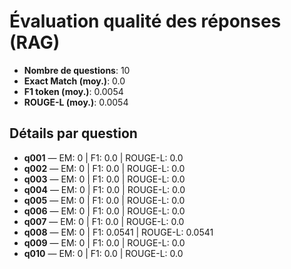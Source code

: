 # Évaluation qualité des réponses (RAG)
- **Nombre de questions**: 10
- **Exact Match (moy.)**: 0.0
- **F1 token (moy.)**: 0.0054
- **ROUGE-L (moy.)**: 0.0054

## Détails par question
- **q001** — EM: 0 | F1: 0.0 | ROUGE-L: 0.0
- **q002** — EM: 0 | F1: 0.0 | ROUGE-L: 0.0
- **q003** — EM: 0 | F1: 0.0 | ROUGE-L: 0.0
- **q004** — EM: 0 | F1: 0.0 | ROUGE-L: 0.0
- **q005** — EM: 0 | F1: 0.0 | ROUGE-L: 0.0
- **q006** — EM: 0 | F1: 0.0 | ROUGE-L: 0.0
- **q007** — EM: 0 | F1: 0.0 | ROUGE-L: 0.0
- **q008** — EM: 0 | F1: 0.0541 | ROUGE-L: 0.0541
- **q009** — EM: 0 | F1: 0.0 | ROUGE-L: 0.0
- **q010** — EM: 0 | F1: 0.0 | ROUGE-L: 0.0